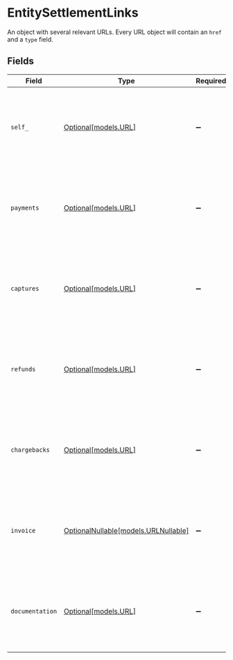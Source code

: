 # EntitySettlementLinks

An object with several relevant URLs. Every URL object will contain an `href` and a `type` field.


## Fields

| Field                                                                                      | Type                                                                                       | Required                                                                                   | Description                                                                                |
| ------------------------------------------------------------------------------------------ | ------------------------------------------------------------------------------------------ | ------------------------------------------------------------------------------------------ | ------------------------------------------------------------------------------------------ |
| `self_`                                                                                    | [Optional[models.URL]](../models/url.md)                                                   | :heavy_minus_sign:                                                                         | In v2 endpoints, URLs are commonly represented as objects with an `href` and `type` field. |
| `payments`                                                                                 | [Optional[models.URL]](../models/url.md)                                                   | :heavy_minus_sign:                                                                         | In v2 endpoints, URLs are commonly represented as objects with an `href` and `type` field. |
| `captures`                                                                                 | [Optional[models.URL]](../models/url.md)                                                   | :heavy_minus_sign:                                                                         | In v2 endpoints, URLs are commonly represented as objects with an `href` and `type` field. |
| `refunds`                                                                                  | [Optional[models.URL]](../models/url.md)                                                   | :heavy_minus_sign:                                                                         | In v2 endpoints, URLs are commonly represented as objects with an `href` and `type` field. |
| `chargebacks`                                                                              | [Optional[models.URL]](../models/url.md)                                                   | :heavy_minus_sign:                                                                         | In v2 endpoints, URLs are commonly represented as objects with an `href` and `type` field. |
| `invoice`                                                                                  | [OptionalNullable[models.URLNullable]](../models/urlnullable.md)                           | :heavy_minus_sign:                                                                         | In v2 endpoints, URLs are commonly represented as objects with an `href` and `type` field. |
| `documentation`                                                                            | [Optional[models.URL]](../models/url.md)                                                   | :heavy_minus_sign:                                                                         | In v2 endpoints, URLs are commonly represented as objects with an `href` and `type` field. |